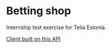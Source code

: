 ﻿# Betting shop

Internship test exercise for Telia Estonia.

[Client built on this API](https://github.com/rale2k/bettingshop-client)
